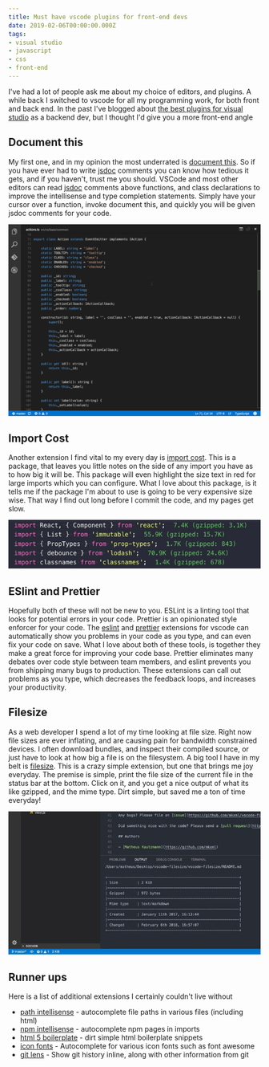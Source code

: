 ```yaml
---
title: Must have vscode plugins for front-end devs
date: 2019-02-06T00:00:00.000Z
tags:
- visual studio
- javascript
- css
- front-end
---
```


I've had a lot of people ask me about my choice of editors, and plugins. A while back I switched to vscode for all my programming work, for both front and back end. In the past I've blogged about [the best plugins for visual studio](/VS-2017-best-extensions-on-launch/) as a backend dev, but I thought I'd give you a more front-end angle

<!-- more -->

## Document this

My first one, and in my opinion the most underrated is [document this](https://marketplace.visualstudio.com/items?itemName=joelday.docthis). So if you have ever had to write [jsdoc](http://usejsdoc.org/) comments you can know how tedious it gets, and if you haven't, trust me you should. VSCode and most other editors can read [jsdoc](http://usejsdoc.org/) comments above functions, and class declarations to improve the intellisense and type completion statements. Simply have your cursor over a function, invoke document this, and quickly you will be given jsdoc comments for your code.

![Animated gif showing off document this](document-this.gif)


## Import Cost

Another extension I find vital to my every day is [import cost](https://marketplace.visualstudio.com/items?itemName=wix.vscode-import-cost). This is a package, that leaves you little notes on the side of any import you have as to how big it will be. This package will even highlight the size text in red for large imports which you can configure. What I love about this package, is it tells me if the package I'm about to use is going to be very expensive size wise. That way I find out long before I commit the code, and my pages get slow.

![a static image showing off import cost](import-cost.png)

## ESlint and Prettier

Hopefully both of these will not be new to you. ESLint is a linting tool that looks for potential errors in your code. Prettier is an opinionated style enforcer for your code. The [eslint](https://marketplace.visualstudio.com/items?itemName=dbaeumer.vscode-eslint) and [prettier](https://marketplace.visualstudio.com/items?itemName=esbenp.prettier-vscode) extensions for vscode can automatically show you problems in your code as you type, and can even fix your code on save. What I love about both of these tools, is together they make a great force for improving your code base. Prettier eliminates many debates over code style between team members, and eslint prevents you from shipping many bugs to production. These extensions can call out problems as you type, which decreases the feedback loops, and increases your productivity.




## Filesize

As a web developer I spend a lot of my time looking at file size. Right now file sizes are ever inflating, and are causing pain for bandwidth constrained devices. I often download bundles, and inspect their compiled source, or just have to look at how big a file is on the filesystem. A big tool I have in my belt is [filesize](https://marketplace.visualstudio.com/items?itemName=mkxml.vscode-filesize). This is a crazy simple extension, but one that brings me joy everyday. The premise is simple, print the file size of the current file in the status bar at the bottom. Click on it, and you get a nice output of what its like gzipped, and the mime type. Dirt simple, but saved me a ton of time everyday!

![a picture of the filesize plugin in action](filesize2.jpg)


## Runner ups

Here is a list of additional extensions I certainly couldn't live without

* [path intellisense](https://marketplace.visualstudio.com/items?itemName=christian-kohler.path-intellisense) - autocomplete file paths in various files (including html)
* [npm intellisense](https://marketplace.visualstudio.com/items?itemName=christian-kohler.npm-intellisense) - autocomplete npm pages in imports
* [html 5 boilerplate](https://marketplace.visualstudio.com/items?itemName=sidthesloth.html5-boilerplate) - dirt simple html boilerplate snippets
* [icon fonts](https://marketplace.visualstudio.com/items?itemName=idleberg.icon-fonts) - Autocomplete for various icon fonts such as font awesome
* [git lens](https://marketplace.visualstudio.com/items?itemName=eamodio.gitlens) - Show git history inline, along with other information from git